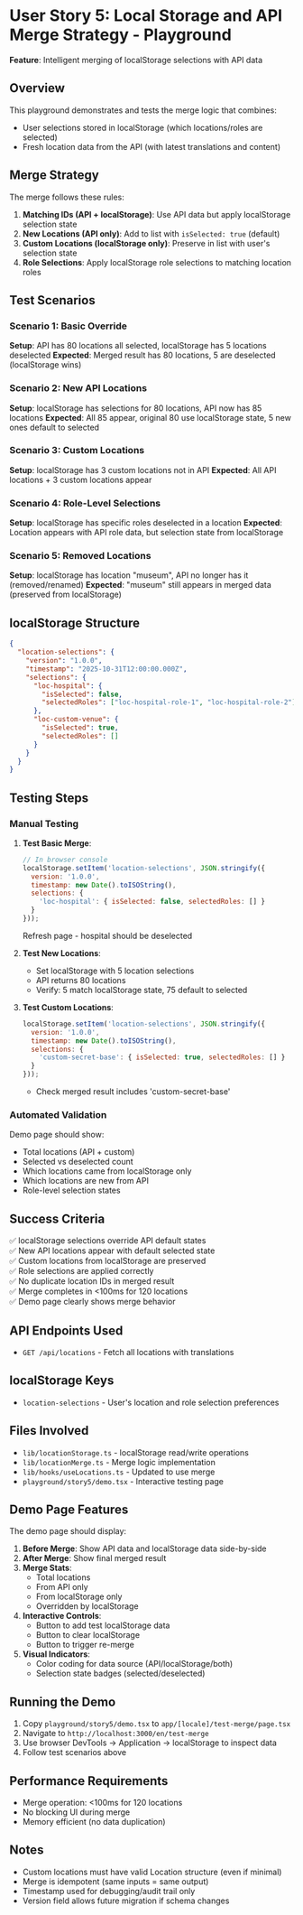 # User Story 5: Local Storage and API Merge Strategy - Playground

**Feature**: Intelligent merging of localStorage selections with API data

## Overview

This playground demonstrates and tests the merge logic that combines:
- User selections stored in localStorage (which locations/roles are selected)
- Fresh location data from the API (with latest translations and content)

## Merge Strategy

The merge follows these rules:

1. **Matching IDs (API + localStorage)**: Use API data but apply localStorage selection state
2. **New Locations (API only)**: Add to list with `isSelected: true` (default)
3. **Custom Locations (localStorage only)**: Preserve in list with user's selection state
4. **Role Selections**: Apply localStorage role selections to matching location roles

## Test Scenarios

### Scenario 1: Basic Override
**Setup**: API has 80 locations all selected, localStorage has 5 locations deselected
**Expected**: Merged result has 80 locations, 5 are deselected (localStorage wins)

### Scenario 2: New API Locations
**Setup**: localStorage has selections for 80 locations, API now has 85 locations
**Expected**: All 85 appear, original 80 use localStorage state, 5 new ones default to selected

### Scenario 3: Custom Locations
**Setup**: localStorage has 3 custom locations not in API
**Expected**: All API locations + 3 custom locations appear

### Scenario 4: Role-Level Selections
**Setup**: localStorage has specific roles deselected in a location
**Expected**: Location appears with API role data, but selection state from localStorage

### Scenario 5: Removed Locations
**Setup**: localStorage has location "museum", API no longer has it (removed/renamed)
**Expected**: "museum" still appears in merged data (preserved from localStorage)

## localStorage Structure

```json
{
  "location-selections": {
    "version": "1.0.0",
    "timestamp": "2025-10-31T12:00:00.000Z",
    "selections": {
      "loc-hospital": {
        "isSelected": false,
        "selectedRoles": ["loc-hospital-role-1", "loc-hospital-role-2"]
      },
      "loc-custom-venue": {
        "isSelected": true,
        "selectedRoles": []
      }
    }
  }
}
```

## Testing Steps

### Manual Testing

1. **Test Basic Merge**:
   ```javascript
   // In browser console
   localStorage.setItem('location-selections', JSON.stringify({
     version: '1.0.0',
     timestamp: new Date().toISOString(),
     selections: {
       'loc-hospital': { isSelected: false, selectedRoles: [] }
     }
   }));
   ```
   Refresh page - hospital should be deselected

2. **Test New Locations**:
   - Set localStorage with 5 location selections
   - API returns 80 locations
   - Verify: 5 match localStorage state, 75 default to selected

3. **Test Custom Locations**:
   ```javascript
   localStorage.setItem('location-selections', JSON.stringify({
     version: '1.0.0',
     timestamp: new Date().toISOString(),
     selections: {
       'custom-secret-base': { isSelected: true, selectedRoles: [] }
     }
   }));
   ```
   - Check merged result includes 'custom-secret-base'

### Automated Validation

Demo page should show:
- Total locations (API + custom)
- Selected vs deselected count
- Which locations came from localStorage only
- Which locations are new from API
- Role-level selection states

## Success Criteria

✅ localStorage selections override API default states  
✅ New API locations appear with default selected state  
✅ Custom locations from localStorage are preserved  
✅ Role selections are applied correctly  
✅ No duplicate location IDs in merged result  
✅ Merge completes in <100ms for 120 locations  
✅ Demo page clearly shows merge behavior  

## API Endpoints Used

- `GET /api/locations` - Fetch all locations with translations

## localStorage Keys

- `location-selections` - User's location and role selection preferences

## Files Involved

- `lib/locationStorage.ts` - localStorage read/write operations
- `lib/locationMerge.ts` - Merge logic implementation
- `lib/hooks/useLocations.ts` - Updated to use merge
- `playground/story5/demo.tsx` - Interactive testing page

## Demo Page Features

The demo page should display:
1. **Before Merge**: Show API data and localStorage data side-by-side
2. **After Merge**: Show final merged result
3. **Merge Stats**: 
   - Total locations
   - From API only
   - From localStorage only  
   - Overridden by localStorage
4. **Interactive Controls**:
   - Button to add test localStorage data
   - Button to clear localStorage
   - Button to trigger re-merge
5. **Visual Indicators**:
   - Color coding for data source (API/localStorage/both)
   - Selection state badges (selected/deselected)

## Running the Demo

1. Copy `playground/story5/demo.tsx` to `app/[locale]/test-merge/page.tsx`
2. Navigate to `http://localhost:3000/en/test-merge`
3. Use browser DevTools → Application → localStorage to inspect data
4. Follow test scenarios above

## Performance Requirements

- Merge operation: <100ms for 120 locations
- No blocking UI during merge
- Memory efficient (no data duplication)

## Notes

- Custom locations must have valid Location structure (even if minimal)
- Merge is idempotent (same inputs = same output)
- Timestamp used for debugging/audit trail only
- Version field allows future migration if schema changes
